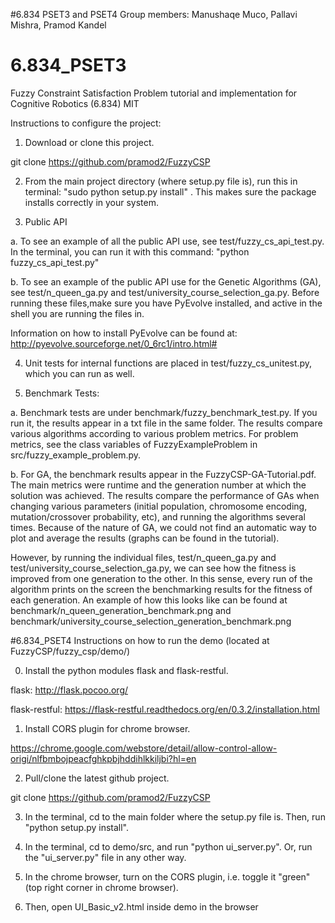 #6.834 PSET3 and PSET4
Group members: Manushaqe Muco, Pallavi Mishra, Pramod Kandel

# 6.834_PSET3
Fuzzy Constraint Satisfaction Problem tutorial and implementation for Cognitive Robotics (6.834) MIT

Instructions to configure the project:

1. Download or clone this project. 
  
  git clone https://github.com/pramod2/FuzzyCSP

2. From the main project directory (where setup.py file is), run this in terminal: "sudo python setup.py install" . This     makes sure the package installs correctly in your system.

3.  Public API

  a. To see an example of all the public API use, see test/fuzzy_cs_api_test.py. In the terminal, you can run it with this   command: "python fuzzy_cs_api_test.py"

  b. To see an example of the public API use for the Genetic Algorithms (GA), see test/n_queen_ga.py and test/university_course_selection_ga.py. Before running these files,make sure you have PyEvolve installed, and active in the shell you are running the files in. 

  Information on how to install PyEvolve can be found at: http://pyevolve.sourceforge.net/0_6rc1/intro.html# 

4. Unit tests for internal functions are placed in test/fuzzy_cs_unitest.py, which you can run as well.

5. Benchmark Tests:

  a. Benchmark tests are under benchmark/fuzzy_benchmark_test.py. If you run it, the results appear in a txt file in the same folder. The results compare various algorithms according to various problem metrics. For problem metrics, see the class variables of FuzzyExampleProblem in src/fuzzy_example_problem.py.

  b. For GA, the benchmark results appear in the FuzzyCSP-GA-Tutorial.pdf. The main metrics were runtime and the generation number at which the solution was achieved. The results compare the performance of GAs when changing various parameters (initial population, chromosome encoding, mutation/crossover probability, etc), and running the algorithms several times. Because of the nature of GA, we could not find an automatic way to plot and average the results (graphs can be found in the tutorial).

However, by running the individual files, test/n_queen_ga.py and test/university_course_selection_ga.py, we can see how the fitness is improved from one generation to the other. In this sense, every run of the algorithm prints on the screen the benchmarking results for the fitness of each generation. An example of how this looks like can be found at benchmark/n_queen_generation_benchmark.png and benchmark/university_course_selection_generation_benchmark.png

#6.834_PSET4 
Instructions on how to run the demo (located at FuzzyCSP/fuzzy_csp/demo/)

0. Install the python modules flask and flask-restful.

  flask:          http://flask.pocoo.org/ 
  
  flask-restful:  https://flask-restful.readthedocs.org/en/0.3.2/installation.html

1. Install CORS plugin for chrome browser.

  https://chrome.google.com/webstore/detail/allow-control-allow-origi/nlfbmbojpeacfghkpbjhddihlkkiljbi?hl=en

2. Pull/clone the latest github project.

  git clone https://github.com/pramod2/FuzzyCSP

3. In the terminal, cd to the main folder where the setup.py file is. Then, run "python setup.py install". 

4. In the terminal, cd to demo/src, and run "python ui_server.py". Or, run the "ui_server.py" file in any other way.

5. In the chrome browser, turn on the CORS plugin, i.e. toggle it "green" (top right corner in chrome browser).

6. Then, open UI_Basic_v2.html inside demo in the browser

